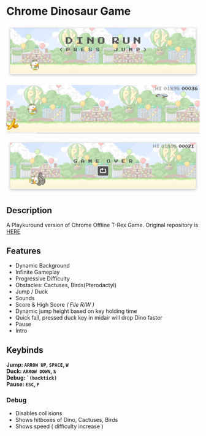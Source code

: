 # Chrome Dinosaur Game
![in-game-screenshot-1](screenshots/screenshot-1.png)

![in-game-screenshot-2](screenshots/screenshot-2.png)

![in-game-screenshot-3](screenshots/screenshot-3.png)

## Description
A Playkuround version of Chrome Offline T-Rex Game.
Original repository is [HERE](https://github.com/bohdankordon/chrome-dino-java)

## Features
- Dynamic Background
- Infinite Gameplay
- Progressive Difficulty
- Obstacles: Cactuses, Birds(Pterodactyl)
- Jump / Duck
- Sounds
- Score & High Score _( File R/W )_
- Dynamic jump height based on key holding time
- Quick fall, pressed duck key in midair will drop Dino faster
- Pause
- Intro

## Keybinds
**Jump: `ARROW UP`, `SPACE`, `W`** <br/>
**Duck: `ARROW DOWN`, `S`** <br/>
**Debug: <code>\`(backtick)</code>** <br/>
**Pause: `ESC`, `P`**

### Debug
- Disables collisions
- Shows hitboxes of Dino, Cactuses, Birds
- Shows speed ( difficulty increase )